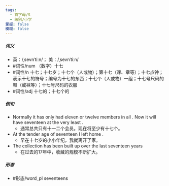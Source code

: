 ```yaml
---
tags:
  - 首字母/S
  - 级别/小学
掌握: false
模糊: false
---
```

##### 词义
- 英：/ˌsevnˈtiːn/； 美：/ˌsevnˈtiːn/
- #词性/num  （数字）十七
- #词性/n  十七；十七岁；十七个（人或物）；第十七（课、章等）；十七点钟；表示十七的符号；编号为十七的东西；十七个（人或物）一组；十七号尺码的鞋（或袜等）；十七号尺码的衣服
- #词性/adj  十七的；十七个的
##### 例句
- Normally it has only had eleven or twelve members in all . Now it will have seventeen at the very least .
	- 通常总共只有十一二个会员。现在将至少有十七个。
- At the tender age of seventeen I left home .
	- 早在十七岁的小小年纪，我就离开了家。
- The collection has been built up over the last seventeen years
	- 在过去的17年中，收藏的规模不断扩大。
##### 形态
- #形态/word_pl seventeens
